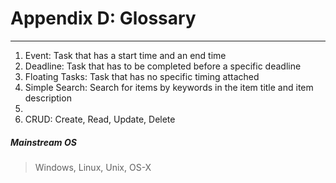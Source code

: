 # Appendix D: Glossary

---

1. Event: Task that has a start time and an end time
2. Deadline: Task that has to be completed before a specific deadline
3. Floating Tasks: Task that has no specific timing attached
4. Simple Search: Search for items by keywords in the item title and item description
5. 
5. CRUD: Create, Read, Update, Delete

##### Mainstream OS

> Windows, Linux, Unix, OS-X